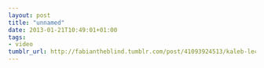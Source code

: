 ```yaml
---
layout: post
title: "unnamed"
date: 2013-01-21T10:49:01+01:00
tags:
- video
tumblr_url: http://fabiantheblind.tumblr.com/post/41093924513/kaleb-lechowski-saz-written-directed
---
```

